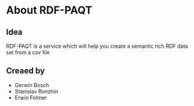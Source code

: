 # About RDF-PAQT

## Idea
RDF-PAQT is a service which will help you create a semantic rich RDF data set from a csv file
## Creaed by
* Gerwin Bosch
* Stanislav Ronzhin
* Erwin Folmer

